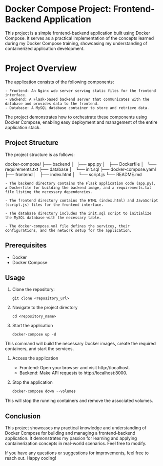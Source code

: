 # Docker Compose Project: Frontend-Backend Application

This project is a simple frontend-backend application built using Docker Compose. It serves as a practical implementation of the concepts learned during my Docker Compose training, showcasing my understanding of containerized application development.

# Project Overview

The application consists of the following components:

	- Frontend: An Nginx web server serving static files for the frontend interface.
	- Backend: A Flask-based backend server that communicates with the database and provides data to the frontend.
	- Database: A MySQL database container to store and retrieve data.

The project demonstrates how to orchestrate these components using Docker Compose, enabling easy deployment and management of the entire application stack.

## Project Structure

The project structure is as follows:

docker-compose/
├── backend
│   ├── app.py
│   ├── Dockerfile
│   └── requirements.txt
├── database
│   └── init.sql
├── docker-compose.yaml
├── frontend
│   ├── index.html
│   └── script.js
└── README.md

	- The backend directory contains the Flask application code (app.py), a Dockerfile for building the backend image, and a requirements.txt file listing the necessary dependencies.

	- The frontend directory contains the HTML (index.html) and JavaScript (script.js) files for the frontend interface.

	- The database directory includes the init.sql script to initialize the MySQL database with the necessary table.

	- The docker-compose.yml file defines the services, their configurations, and the network setup for the application.

## Prerequisites

- Docker
- Docker Compose

## Usage

1. Clone the repository:

	```
	git clone <repository_url>
	```

2. Navigate to the project directory

	```
	cd <repository_name>
	```

3. Start the application

	```
	docker-compose up -d
	```

This command will build the necessary Docker images, create the required
 containers, and start the services.

1. Access the application

	- Frontend: Open your browser and visit http://localhost.
	- Backend: Make API requests to http://localhost:8000.

2. Stop the application

	```s
	docker-compose down --volumes
	```

This will stop the running containers and remove the associated volumes.

## Conclusion

This project showcases my practical knowledge and understanding of Docker Compose for building and managing a frontend-backend application. It demonstrates my passion for learning and applying containerization concepts in real-world scenarios. Feel free to modify.

If you have any questions or suggestions for improvements, feel free to reach out. Happy coding!

